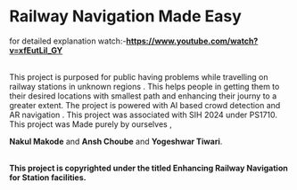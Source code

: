 # Railway Navigation Made Easy


for detailed explanation watch:-**https://www.youtube.com/watch?v=xfEutLil_GY**

<br/>
This project is purposed for public having problems while travelling on railway stations in unknown regions . This helps people in getting them to their desired locations with smallest path and enhancing their journy to a greater extent. The project is powered with AI based crowd detection and AR navigation . This project was associated with SIH 2024 under PS1710. 
<br/>
This project was Made purely by ourselves , <br/>

**Nakul Makode** and **Ansh Choube** and **Yogeshwar Tiwari**.
<br/>
<br/>

**This project is copyrighted under the titled Enhancing Railway Navigation for Station facilities.**
